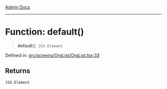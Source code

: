 [Admin Docs](/)

***

# Function: default()

> **default**(): `JSX.Element`

Defined in: [src/screens/OrgList/OrgList.tsx:33](https://github.com/gautam-divyanshu/talawa-admin/blob/7e5a95aa37ca1c5b95489b6b18ea8cf85fb3559b/src/screens/OrgList/OrgList.tsx#L33)

## Returns

`JSX.Element`
